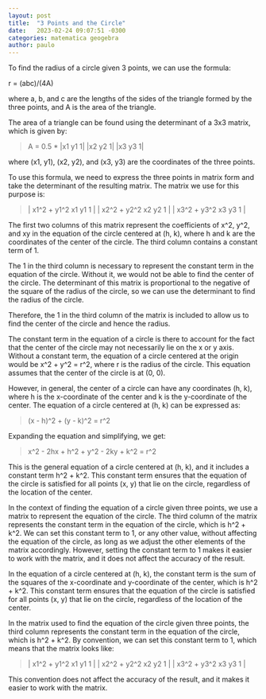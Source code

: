 ```yaml
---
layout: post
title:  "3 Points and the Circle"
date:   2023-02-24 09:07:51 -0300
categories: matematica geogebra 
author: paulo
---
```


To find the radius of a circle given 3 points, we can use the formula:

r = (abc)/(4A)

where a, b, and c are the lengths of the sides of the triangle formed by the three points, and A is the area of the triangle.

The area of a triangle can be found using the determinant of a 3x3 matrix, which is given by:
>
> A = 0.5 * |x1 y1 1|
>           |x2 y2 1|
>           |x3 y3 1|

where (x1, y1), (x2, y2), and (x3, y3) are the coordinates of the three points.

To use this formula, we need to express the three points in matrix form and take the determinant of the resulting matrix. The matrix we use for this purpose is:

> | x1^2 + y1^2 x1 y1 1 |
> | x2^2 + y2^2 x2 y2 1 |
> | x3^2 + y3^2 x3 y3 1 |

The first two columns of this matrix represent the coefficients of x^2, y^2, and xy in the equation of the circle centered at (h, k), where h and k are the coordinates of the center of the circle. The third column contains a constant term of 1.

The 1 in the third column is necessary to represent the constant term in the equation of the circle. Without it, we would not be able to find the center of the circle. The determinant of this matrix is proportional to the negative of the square of the radius of the circle, so we can use the determinant to find the radius of the circle.

Therefore, the 1 in the third column of the matrix is included to allow us to find the center of the circle and hence the radius.

The constant term in the equation of a circle is there to account for the fact that the center of the circle may not necessarily lie on the x or y axis. Without a constant term, the equation of a circle centered at the origin would be x^2 + y^2 = r^2, where r is the radius of the circle. This equation assumes that the center of the circle is at (0, 0).

However, in general, the center of a circle can have any coordinates (h, k), where h is the x-coordinate of the center and k is the y-coordinate of the center. The equation of a circle centered at (h, k) can be expressed as:

> (x - h)^2 + (y - k)^2 = r^2

Expanding the equation and simplifying, we get:

> x^2 - 2hx + h^2 + y^2 - 2ky + k^2 = r^2

This is the general equation of a circle centered at (h, k), and it includes a constant term h^2 + k^2. This constant term ensures that the equation of the circle is satisfied for all points (x, y) that lie on the circle, regardless of the location of the center.

In the context of finding the equation of a circle given three points, we use a matrix to represent the equation of the circle. The third column of the matrix represents the constant term in the equation of the circle, which is h^2 + k^2. We can set this constant term to 1, or any other value, without affecting the equation of the circle, as long as we adjust the other elements of the matrix accordingly. However, setting the constant term to 1 makes it easier to work with the matrix, and it does not affect the accuracy of the result.

In the equation of a circle centered at (h, k), the constant term is the sum of the squares of the x-coordinate and y-coordinate of the center, which is h^2 + k^2. This constant term ensures that the equation of the circle is satisfied for all points (x, y) that lie on the circle, regardless of the location of the center.

In the matrix used to find the equation of the circle given three points, the third column represents the constant term in the equation of the circle, which is h^2 + k^2. By convention, we can set this constant term to 1, which means that the matrix looks like:

> | x1^2 + y1^2 x1 y1 1 |
> | x2^2 + y2^2 x2 y2 1 |
> | x3^2 + y3^2 x3 y3 1 |

This convention does not affect the accuracy of the result, and it makes it easier to work with the matrix.